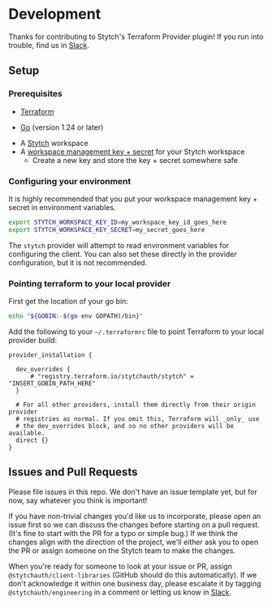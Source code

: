 # Development

Thanks for contributing to Stytch's Terraform Provider plugin! If you run into trouble, find us in [Slack].

## Setup

### Prerequisites

- [Terraform](https://www.terraform.io/)

* [Go](https://go.dev/doc/install) (version 1.24 or later)

- A [Stytch](https://stytch.com) workspace
- A [workspace management key + secret](https://stytch.com/dashboard/settings/management-api) for your Stytch workspace
  - Create a new key and store the key + secret somewhere safe

### Configuring your environment

It is highly recommended that you put your workspace management key + secret in environment variables.

```sh
export STYTCH_WORKSPACE_KEY_ID=my_workspace_key_id_goes_here
export STYTCH_WORKSPACE_KEY_SECRET=my_secret_goes_here
```

The `stytch` provider will attempt to read environment variables for configuring the client.
You can also set these directly in the provider configuration, but it is not recommended.

### Pointing terraform to your local provider

First get the location of your go bin:

```sh
echo "${GOBIN:-$(go env GOPATH)/bin}"
```

Add the following to your `~/.terraformrc` file to point Terraform to your local provider build:

```hcl
provider_installation {

  dev_overrides {
      # "registry.terraform.io/stytchauth/stytch" = "INSERT_GOBIN_PATH_HERE"
  }

  # For all other providers, install them directly from their origin provider
  # registries as normal. If you omit this, Terraform will _only_ use
  # the dev_overrides block, and so no other providers will be available.
  direct {}
}

```

## Issues and Pull Requests

Please file issues in this repo. We don't have an issue template yet, but for now, say whatever you think is important!

If you have non-trivial changes you'd like us to incorporate, please open an issue first so we can discuss the changes before starting on a pull request. (It's fine to start with the PR for a typo or simple bug.) If we think the changes align with the direction of the project, we'll either ask you to open the PR or assign someone on the Stytch team to make the changes.

When you're ready for someone to look at your issue or PR, assign `@stytchauth/client-libraries` (GitHub should do this automatically). If we don't acknowledge it within one business day, please escalate it by tagging `@stytchauth/engineering` in a comment or letting us know in [Slack].

[Slack]: https://stytch.slack.com/join/shared_invite/zt-2f0fi1ruu-ub~HGouWRmPARM1MTwPESA

